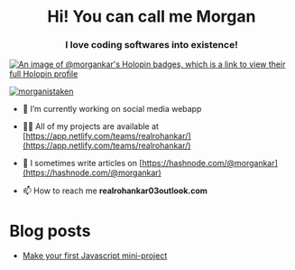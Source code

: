 <h1 align="center">Hi! You can call me Morgan</h1>
<h3 align="center">I love coding softwares into existence!</h3>

[![An image of @morgankar's Holopin badges, which is a link to view their full Holopin profile](https://holopin.me/morgankar)](https://holopin.io/@morgankar)



<p align="left"> <a href="https://twitter.com/morganistaken" target="blank"><img src="https://img.shields.io/twitter/follow/morganistaken?logo=twitter&style=for-the-badge" alt="morganistaken" /></a> </p>

- 🔭 I’m currently working on social media webapp

- 👨‍💻 All of my projects are available at [https://app.netlify.com/teams/realrohankar/](https://app.netlify.com/teams/realrohankar/)

- 📝 I sometimes write articles on [https://hashnode.com/@morgankar](https://hashnode.com/@morgankar)

- 📫 How to reach me **realrohankar03outlook.com**

# Blog posts

<!-- BLOG-POST-LIST:START -->
- [Make your first Javascript  mini-project](https://morgankar.hashnode.dev/make-your-first-javascript-mini-project)
<!-- BLOG-POST-LIST:END -->
